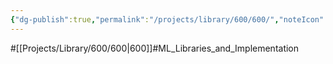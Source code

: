 ```yaml
---
{"dg-publish":true,"permalink":"/projects/library/600/600/","noteIcon":"0","created":"2024-01-30T20:06:19.661+09:00","updated":"2024-04-05T18:13:09.529+09:00"}
---
```


#[[Projects/Library/600/600\|600]]#ML_Libraries_and_Implementation


